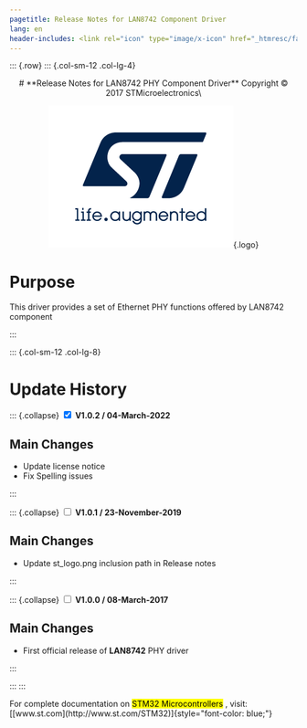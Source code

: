 ```yaml
---
pagetitle: Release Notes for LAN8742 Component Driver
lang: en
header-includes: <link rel="icon" type="image/x-icon" href="_htmresc/favicon.png" />
---
```

::: {.row}
::: {.col-sm-12 .col-lg-4}

<center>
# **Release Notes for LAN8742 PHY Component Driver**
Copyright &copy; 2017 STMicroelectronics\
    
[![ST logo](_htmresc/st_logo.png)](https://www.st.com){.logo}
</center>

# Purpose

This driver provides a set of Ethernet PHY functions offered by LAN8742 component

:::

::: {.col-sm-12 .col-lg-8}
# Update History

::: {.collapse}
<input type="checkbox" id="collapse-section3" checked aria-hidden="true">
<label for="collapse-section3" aria-hidden="true">__V1.0.2 / 04-March-2022__</label>
<div>			

## Main Changes

-	Update license notice
-   Fix Spelling issues

</div>
:::

::: {.collapse}
<input type="checkbox" id="collapse-section2"  aria-hidden="true">
<label for="collapse-section2" aria-hidden="true">__V1.0.1 / 23-November-2019__</label>
<div>			

## Main Changes

-	Update st_logo.png inclusion path in Release notes

</div>
:::

::: {.collapse}
<input type="checkbox" id="collapse-section1" aria-hidden="true">
<label for="collapse-section1" aria-hidden="true">__V1.0.0 / 08-March-2017__</label>
<div>			

## Main Changes

-	First official release of **LAN8742** PHY driver 

</div>
:::

:::
:::

<footer class="sticky">
For complete documentation on <mark>STM32 Microcontrollers</mark> ,
visit: [[www.st.com](http://www.st.com/STM32)]{style="font-color: blue;"}
</footer>

